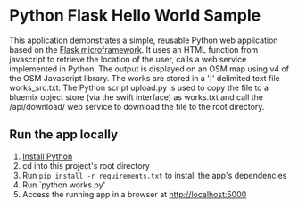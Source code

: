 # Python Flask Hello World Sample

This application demonstrates a simple, reusable Python web application based on the [Flask microframework](http://flask.pocoo.org/).
It uses an HTML function from javascript to retrieve the location of the user, calls a web service implemented in Python.
The output is displayed on an OSM map using v4 of the OSM Javascript library.
The works are stored in a '|' delimited text file works_src.txt.
The Python script upload.py is used to copy the file to a bluemix object store (via the swift interface) as works.txt and call the /api/download/ web service to download the file to the root directory.

## Run the app locally

1. [Install Python][]
1. cd into this project's root directory
1. Run `pip install -r requirements.txt` to install the app's dependencies
1. Run `python works.py'
1. Access the running app in a browser at <http://localhost:5000>

[Install Python]: https://www.python.org/downloads/
